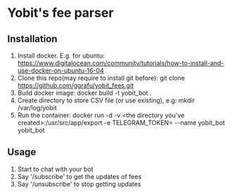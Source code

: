 # Yobit's fee parser

## Installation

1. Install docker. E.g. for ubuntu: https://www.digitalocean.com/community/tutorials/how-to-install-and-use-docker-on-ubuntu-16-04
2. Clone this repo(may require to install git before):
        git clone https://github.com/ggrafu/yobit_fees.git
3. Build docker image: 
        docker build -t yobit_bot .
4. Create directory to store CSV file (or use existing), e.g:
        mkdir /var/log/yobit
5. Run the container:
        docker run -d -v <the directory you've created>:/usr/src/app/export -e TELEGRAM_TOKEN=<token> --name yobit_bot yobit_bot
  
 ## Usage
 
 1. Start to chat with your bot
 2. Say '/subscribe' to get the updates of fees
 3. Say '/unsubscribe' to stop getting updates
